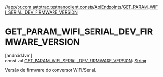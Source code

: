 //[app](../../../index.md)/[br.com.autotrac.testnanoclient.consts](../index.md)/[ApiEndpoints](index.md)/[GET_PARAM_WIFI_SERIAL_DEV_FIRMWARE_VERSION](-g-e-t_-p-a-r-a-m_-w-i-f-i_-s-e-r-i-a-l_-d-e-v_-f-i-r-m-w-a-r-e_-v-e-r-s-i-o-n.md)

# GET_PARAM_WIFI_SERIAL_DEV_FIRMWARE_VERSION

[androidJvm]\
const val [GET_PARAM_WIFI_SERIAL_DEV_FIRMWARE_VERSION](-g-e-t_-p-a-r-a-m_-w-i-f-i_-s-e-r-i-a-l_-d-e-v_-f-i-r-m-w-a-r-e_-v-e-r-s-i-o-n.md): [String](https://kotlinlang.org/api/latest/jvm/stdlib/kotlin/-string/index.html)

Versão de firmware do conversor WiFi/Serial.
